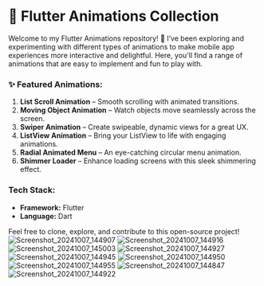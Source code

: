 
# 🚀 Flutter Animations Collection

Welcome to my Flutter Animations repository! 🎨 I’ve been exploring and experimenting with different types of animations to make mobile app experiences more interactive and delightful. Here, you'll find a range of animations that are easy to implement and fun to play with.

### ✨ Featured Animations:
1. **List Scroll Animation** – Smooth scrolling with animated transitions.
2. **Moving Object Animation** – Watch objects move seamlessly across the screen.
3. **Swiper Animation** – Create swipeable, dynamic views for a great UX.
4. **ListView Animation** – Bring your ListView to life with engaging animations.
5. **Radial Animated Menu** – An eye-catching circular menu animation.
6. **Shimmer Loader** – Enhance loading screens with this sleek shimmering effect.

### Tech Stack:
- **Framework:** Flutter
- **Language:** Dart

Feel free to clone, explore, and contribute to this open-source project!
![Screenshot_20241007_144907](https://github.com/user-attachments/assets/3295528d-b537-407f-bf37-96784aa603a6)
![Screenshot_20241007_144916](https://github.com/user-attachments/assets/3a42825b-8c57-474c-a7fb-4bd8a8061c00)
![Screenshot_20241007_145003](https://github.com/user-attachments/assets/d5a80a1e-3d6d-4c8b-8d88-9c756c100fbf)
![Screenshot_20241007_144927](https://github.com/user-attachments/assets/2b2d3d70-9e91-4a10-ace4-d4fe735670f8)
![Screenshot_20241007_144945](https://github.com/user-attachments/assets/69ac16af-97bf-47b7-b3bd-29f20139d709)
![Screenshot_20241007_144950](https://github.com/user-attachments/assets/83bdcf5f-ab7a-4ee3-acce-96c555306912)
![Screenshot_20241007_144955](https://github.com/user-attachments/assets/ce599ec4-9ca7-4e45-8d1d-f972b9434fb6)
![Screenshot_20241007_144847](https://github.com/user-attachments/assets/791b33d7-8464-4414-a148-05f50e8ac558)
![Screenshot_20241007_144922](https://github.com/user-attachments/assets/f722e73f-79ac-40fe-9dac-7d547e65a7b2)
